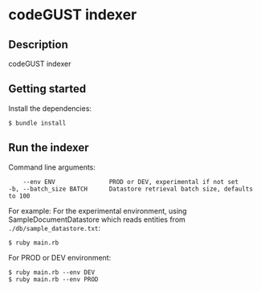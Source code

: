# codeGUST indexer
## Description
codeGUST indexer
## Getting started
Install the dependencies:
```
$ bundle install
```
## Run the indexer
Command line arguments:
```
    --env ENV               PROD or DEV, experimental if not set
-b, --batch_size BATCH      Datastore retrieval batch size, defaults to 100
```
For example:
For the experimental environment, using SampleDocumentDatastore which reads entities from `./db/sample_datastore.txt`:
```
$ ruby main.rb
```
For PROD or DEV environment:
```
$ ruby main.rb --env DEV
$ ruby main.rb --env PROD
```
